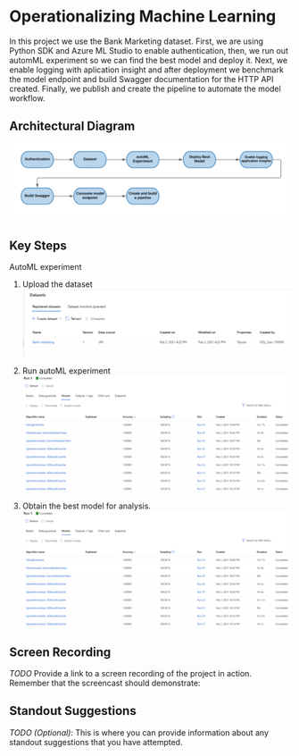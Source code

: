 # Operationalizing Machine Learning
In this project we use the Bank Marketing dataset. First, we are using Python SDK and Azure ML Studio to enable authentication, then, we run out automML experiment so we can find the best model and deploy it. Next, we enable logging with aplication insight and after deployment we benchmark the model endpoint and build Swagger documentation for the HTTP API created. Finally, we publish and create the pipeline to automate the model workflow. 


## Architectural Diagram
![architectdiagram](./flowchart.png) 

## Key Steps
AutoML experiment
1. Upload the dataset
![dataset](./dataset.PNG) 

2. Run autoML experiment 
![automl-experiment](./automl-experiment.PNG) 

3. Obtain the best model for analysis.
![best-model](./best-model.PNG) 

## Screen Recording
*TODO* Provide a link to a screen recording of the project in action. Remember that the screencast should demonstrate:

## Standout Suggestions
*TODO (Optional):* This is where you can provide information about any standout suggestions that you have attempted.
